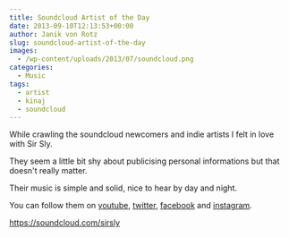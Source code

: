 ```yaml
---
title: Soundcloud Artist of the Day
date: 2013-09-10T12:13:53+00:00
author: Janik von Rotz
slug: soundcloud-artist-of-the-day
images:
  - /wp-content/uploads/2013/07/soundcloud.png
categories:
  - Music
tags:
  - artist
  - kinaj
  - soundcloud
---
```

While crawling the soundcloud newcomers and indie artists I felt in love with Sir Sly.

They seem a little bit shy about publicising personal informations but that doesn't really matter.

Their music is simple and solid, nice to hear by day and night.

You can follow them on <a href="https://www.youtube.com/SirSly" target="_blank">youtube</a>, <a href="https://twitter.com/sirsly" target="_blank">twitter</a>, <a href="https://www.facebook.com/sirslymusic" target="_blank">facebook</a> and <a href="https://instagram.com/sirsly" target="_blank">instagram</a>.

https://soundcloud.com/sirsly

